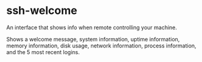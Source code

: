 # ssh-welcome
An interface that shows info when remote controlling your machine.

Shows a welcome message, system information, uptime information, memory information, disk usage, network information, process information, and the 5 most recent logins.

